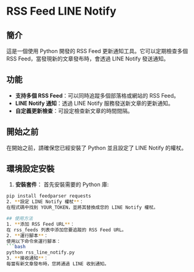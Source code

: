 # RSS Feed LINE Notify

## 簡介
這是一個使用 Python 開發的 RSS Feed 更新通知工具。它可以定期檢查多個 RSS Feed，當發現新的文章發布時，會透過 LINE Notify 發送通知。

## 功能
- **支持多個 RSS Feed**：可以同時追蹤多個部落格或網站的 RSS Feed。
- **LINE Notify 通知**：透過 LINE Notify 服務發送新文章的更新通知。
- **自定義更新檢查**：可設定檢查新文章的時間間隔。

## 開始之前
在開始之前，請確保您已經安裝了 Python 並且設定了 LINE Notify 的權杖。

## 環境設定安裝
1. **安裝套件**：
首先安裝需要的 Python 庫:
  ```bash
  pip install feedparser requests
2. **設定 LINE Notify 權杖**：
在程式碼中找到 YOUR_TOKEN，並將其替換成您的 LINE Notify 權杖。

## 使用方法
1. **添加 RSS Feed URL**：
在 rss_feeds 列表中添加您要追蹤的 RSS Feed URL。
2. **運行腳本**：
使用以下命令來運行腳本：
  ```bash
  python rss_line_notify.py
3. **接收通知**：
每當有新文章發布時，您將通過 LINE 收到通知。
